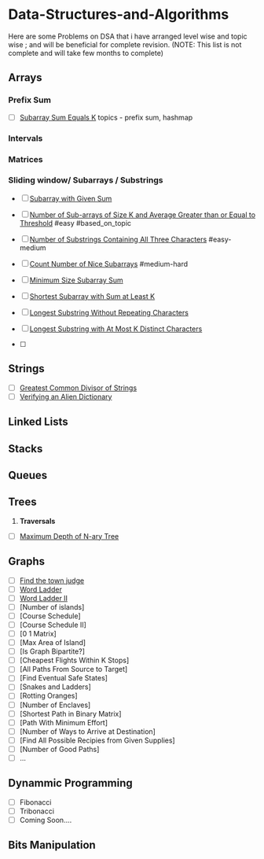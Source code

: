 # Data-Structures-and-Algorithms
Here are some Problems on DSA that i have arranged level wise and topic wise ; and will be beneficial for complete revision.
(NOTE: This list is not complete and will take few months to complete)
## Arrays


### Prefix Sum
  - [ ] [Subarray Sum Equals K](https://leetcode.com/problems/subarray-sum-equals-k/)  topics -  prefix sum, hashmap
### Intervals

### Matrices

### Sliding window/ Subarrays / Substrings
  - [ ]  [Subarray with Given Sum](https://practice.geeksforgeeks.org/problems/subarray-with-given-sum-1587115621/)
  - [ ]  [Number of Sub-arrays of Size K and Average Greater than or Equal to Threshold](https://leetcode.com/problems/number-of-sub-arrays-of-size-k-and-average-greater-than-or-equal-to-threshold/description/)  #easy #based_on_topic
  - [ ]  [Number of Substrings Containing All Three Characters](https://leetcode.com/problems/number-of-substrings-containing-all-three-characters/description/) #easy-medium
  - [ ]  [Count Number of Nice Subarrays](https://leetcode.com/problems/count-number-of-nice-subarrays/) #medium-hard
  - [ ]  [Minimum Size Subarray Sum](https://leetcode.com/problems/minimum-size-subarray-sum/description/)
  - [ ]  [Shortest Subarray with Sum at Least K](https://leetcode.com/problems/shortest-subarray-with-sum-at-least-k/description/)
  - [ ]  [Longest Substring Without Repeating Characters](https://leetcode.com/problems/longest-substring-without-repeating-characters/)
  - [ ]  [Longest Substring with At Most K Distinct Characters](https://leetcode.com/problems/longest-substring-with-at-most-k-distinct-characters/)

  - [ ]  
## Strings
- [ ] [Greatest Common Divisor of Strings](https://leetcode.com/problems/greatest-common-divisor-of-strings/)
- [ ] [Verifying an Alien Dictionary](https://leetcode.com/problems/verifying-an-alien-dictionary/description/)

## Linked Lists
## Stacks
## Queues

## Trees
1. **Traversals**
  - [ ] [Maximum Depth of N-ary Tree](https://leetcode.com/problems/maximum-depth-of-n-ary-tree/description/)

## Graphs
- [ ] [Find the town judge](https://leetcode.com/problems/find-the-town-judge)
- [ ] [Word Ladder](https://leetcode.com/problems/word-ladder)
- [ ] [Word Ladder II](https://leetcode.com/problems/word-ladder-ii)
- [ ] [Number of islands]
- [ ] [Course Schedule]
- [ ] [Course Schedule II]
- [ ] [0 1 Matrix]
- [ ] [Max Area of Island]
- [ ] [Is Graph Bipartite?]
- [ ] [Cheapest Flights Within K Stops]
- [ ] [All Paths From Source to Target]
- [ ] [Find Eventual Safe States]
- [ ] [Snakes and Ladders]
- [ ] [Rotting Oranges]
- [ ] [Number of Enclaves]
- [ ] [Shortest Path in Binary Matrix]
- [ ] [Path With Minimum Effort]
- [ ] [Number of Ways to Arrive at Destination]
- [ ] [Find All Possible Recipies from Given Supplies]
- [ ] [Number of Good Paths]
- [ ] ...

## Dynammic Programming
- [ ] Fibonacci 
- [ ] Tribonacci
- [ ] Coming Soon....
 
## Bits Manipulation

